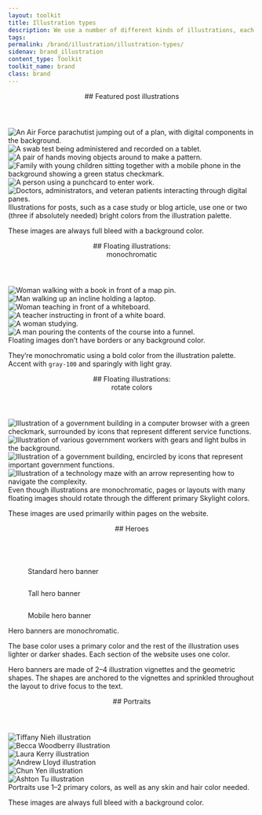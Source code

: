 ```yaml
---
layout: toolkit
title: Illustration types
description: We use a number of different kinds of illustrations, each with their own distinct rules. Learn about when to use each illustration style and tips for creating them.
tags:
permalink: /brand/illustration/illustration-types/
sidenav: brand_illustration
content_type: Toolkit
toolkit_name: brand
class: brand
---
```


<div class="brand__content-section grid">
  <header class="grid__heading" markdown="1">
## Featured post illustrations
  </header>
  <div class="grid__image section__container p-5">
    <div class="row gutters--sm">
      <div class="col-md-6">
        <img src="/img/projects/usaf_arms/arms.svg" alt="An Air Force parachutist jumping out of a plan, with digital components in the background.">
      </div>
      <div class="col-md-6 mt-3 mt-md-0">
        <img src="/img/projects/cdc_simplereport/cdc-simplereport.svg" alt="A swab test being administered and recorded on a tablet.">
      </div>
      <div class="col-md-6 mt-3">
        <img src="/img/projects/usaf_bespin_design_system/design-system.svg" alt="A pair of hands moving objects around to make a pattern.">
      </div>
      <div class="col-md-6 mt-3">
        <img src="/img/projects/ct_oec_care4kids_auto_notifier/care4kids-auto-notifier.svg" alt="Family with young children sitting together with a mobile phone in the background showing a green status checkmark.">
      </div>
      <div class="col-md-6 mt-3">
        <img src="/img/projects/uscis_everify_modernization/employment-eligibility-verification.svg" alt="A person using a punchcard to enter work.">
      </div>
      <div class="col-md-6 mt-3">
        <img src="/img/projects/va_diffusion_marketplace/diffusion-marketplace.svg" alt="Doctors, administrators, and veteran patients interacting through digital panes.">
      </div>
    </div>
  </div>
  <div class="grid__content" markdown="1">
Illustrations for posts, such as a case study or blog article, use one or two (three if absolutely needed) bright colors from the illustration palette.

These images are always full bleed with a background color.
</div>
</div>

<div class="brand__content-section grid">
  <header class="grid__heading" markdown="1">
## Floating illustrations: <br>monochromatic
  </header>
  <div class="grid__image section__container p-5">
    <div class="row">
      <div class="col-md-4 mt-0">
        <img src="/img/ditap/personalized-guidance.svg" alt="Woman walking with a book in front of a map pin.">
      </div>
      <div class="col-md-4">
        <img src="/img/ditap/dynamic-learning.svg" alt="Man walking up an incline holding a laptop.">
      </div>
      <div class="col-md-4">
        <img src="/img/ditap/expert-instructor.svg" alt="Woman teaching in front of a whiteboard.">
      </div>
    </div>
    <div class="row mt-md-5">
      <div class="col-md-4">
        <img src="/img/ditap_executive/expert-instructors.svg" alt="A teacher instructing in front of a white board.">
      </div>
      <div class="col-md-4">
        <img src="/img/ditap_executive/focused-learning.svg" alt="A woman studying.">
      </div>
      <div class="col-md-4">
        <img src="/img/ditap_executive/distilled-content.svg" alt="A man pouring the contents of the course into a funnel.">
      </div>
    </div>
  </div>
  <div class="grid__content" markdown="1">
Floating images don’t have borders or any background color.

They’re monochromatic using a bold color from the illustration palette. Accent with `gray-100` and sparingly with light gray.
</div>
</div>

<div class="brand__content-section grid">
  <header class="grid__heading" markdown="1">
## Floating illustrations: <br>rotate colors
  </header>
  <div class="grid__image section__container p-5">
    <div class="row">
      <div class="col-md-6">
        <img class="px-2" src="/img/services-infographic.svg" alt="Illustration of a government building in a computer browser with a green checkmark, surrounded by icons that represent different service functions.">
      </div>
      <div class="col-md-6 mt-5 mt-md-0">
        <img class="px-4" src="/img/culture-infographic.svg" alt="Illustration of various government workers with gears and light bulbs in the background.">
      </div>
      <div class="col-md-6 mt-5">
        <img class="px-1" src="/img/about-infographic.svg" alt="Illustration of a government building, encircled by icons that represent important government functions.">
      </div>
      <div class="col-md-6 mt-5">
        <img class="px-4" src="/img/experience-infographic.svg" alt="Illustration of a technology maze with an arrow representing how to navigate the complexity.">
      </div>
    </div>
  </div>
  <div class="grid__content" markdown="1">
Even though illustrations are monochromatic, pages or layouts with many floating images should rotate through the different primary Skylight colors.

These images are used primarily within pages on the website.
</div>
</div>

<div class="brand__content-section grid">
  <header class="grid__heading" markdown="1">
## Heroes
  </header>
  <figure class="grid__image section__container p-4 p-md-5">
    <img class="" src="/img/brand/illustration/heroes/contact-us-hero.png" alt="">
    <p class="caption">Standard hero banner</p>
    <img class="mt-5" src="/img/brand/illustration/heroes/service-design-hero.png" alt="">
    <p class="caption">Tall hero banner</p>
    <img class="mt-5 w-50" src="/img/brand/illustration/heroes/talks-hero.png" alt="">
    <p class="caption">Mobile hero banner</p>
  </figure>
  <div class="grid__content" markdown="1">
Hero banners are monochromatic.

The base color uses a primary color and the rest of the illustration uses lighter or darker shades. Each section of the website uses one color.

Hero banners are made of 2–4 illustration vignettes and the geometric shapes. The shapes are anchored to the vignettes and sprinkled throughout the layout to drive focus to the text.
</div>
</div>

<div class="brand__content-section grid">
  <header class="grid__heading" markdown="1">
## Portraits
  </header>
  <div class="grid__image section__container p-5">
    <div class="row gutters--sm">
      <div class="col-md-6">
        <img src="/img/people/tiffany-nieh.png" alt="Tiffany Nieh illustration">
      </div>
      <div class="col-md-6 mt-3 mt-md-0">
        <img src="/img/people/becca-woodberry.png" alt="Becca Woodberry illustration">
      </div>
      <div class="col-md-6 mt-3">
        <img src="/img/people/laura-kerry.png" alt="Laura Kerry illustration">
      </div>
      <div class="col-md-6 mt-3">
        <img src="/img/people/andrew-lloyd.png" alt="Andrew Lloyd illustration">
      </div>
      <div class="col-md-6 mt-3">
        <img src="/img/people/chun-yen.png" alt="Chun Yen illustration">
      </div>
      <div class="col-md-6 mt-3">
        <img src="/img/people/ashton-tu.png" alt="Ashton Tu illustration">
      </div>
    </div>
  </div>
  <div class="grid__content" markdown="1">
Portraits use 1–2 primary colors, as well as any skin and hair color needed.

These images are always full bleed with a background color.
</div>
</div>
